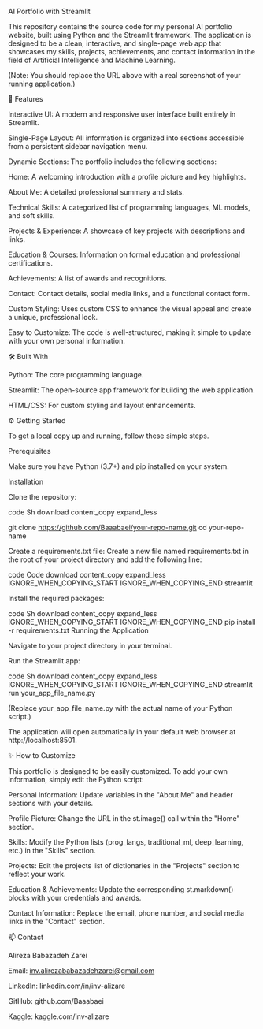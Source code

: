 AI Portfolio with Streamlit

This repository contains the source code for my personal AI portfolio website, built using Python and the Streamlit framework. The application is designed to be a clean, interactive, and single-page web app that showcases my skills, projects, achievements, and contact information in the field of Artificial Intelligence and Machine Learning.

(Note: You should replace the URL above with a real screenshot of your running application.)

🚀 Features

Interactive UI: A modern and responsive user interface built entirely in Streamlit.

Single-Page Layout: All information is organized into sections accessible from a persistent sidebar navigation menu.

Dynamic Sections: The portfolio includes the following sections:

Home: A welcoming introduction with a profile picture and key highlights.

About Me: A detailed professional summary and stats.

Technical Skills: A categorized list of programming languages, ML models, and soft skills.

Projects & Experience: A showcase of key projects with descriptions and links.

Education & Courses: Information on formal education and professional certifications.

Achievements: A list of awards and recognitions.

Contact: Contact details, social media links, and a functional contact form.

Custom Styling: Uses custom CSS to enhance the visual appeal and create a unique, professional look.

Easy to Customize: The code is well-structured, making it simple to update with your own personal information.

🛠️ Built With

Python: The core programming language.

Streamlit: The open-source app framework for building the web application.

HTML/CSS: For custom styling and layout enhancements.

⚙️ Getting Started

To get a local copy up and running, follow these simple steps.

Prerequisites

Make sure you have Python (3.7+) and pip installed on your system.

Installation

Clone the repository:

code
Sh
download
content_copy
expand_less

git clone https://github.com/Baaabaei/your-repo-name.git
cd your-repo-name

Create a requirements.txt file:
Create a new file named requirements.txt in the root of your project directory and add the following line:

code
Code
download
content_copy
expand_less
IGNORE_WHEN_COPYING_START
IGNORE_WHEN_COPYING_END
streamlit

Install the required packages:

code
Sh
download
content_copy
expand_less
IGNORE_WHEN_COPYING_START
IGNORE_WHEN_COPYING_END
pip install -r requirements.txt
Running the Application

Navigate to your project directory in your terminal.

Run the Streamlit app:

code
Sh
download
content_copy
expand_less
IGNORE_WHEN_COPYING_START
IGNORE_WHEN_COPYING_END
streamlit run your_app_file_name.py

(Replace your_app_file_name.py with the actual name of your Python script.)

The application will open automatically in your default web browser at http://localhost:8501.

✨ How to Customize

This portfolio is designed to be easily customized. To add your own information, simply edit the Python script:

Personal Information: Update variables in the "About Me" and header sections with your details.

Profile Picture: Change the URL in the st.image() call within the "Home" section.

Skills: Modify the Python lists (prog_langs, traditional_ml, deep_learning, etc.) in the "Skills" section.

Projects: Edit the projects list of dictionaries in the "Projects" section to reflect your work.

Education & Achievements: Update the corresponding st.markdown() blocks with your credentials and awards.

Contact Information: Replace the email, phone number, and social media links in the "Contact" section.

📫 Contact

Alireza Babazadeh Zarei

Email: inv.alirezababazadehzarei@gmail.com

LinkedIn: linkedin.com/in/inv-alizare

GitHub: github.com/Baaabaei

Kaggle: kaggle.com/inv-alizare
